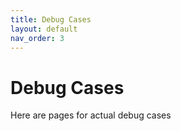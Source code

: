 ```yaml
---
title: Debug Cases
layout: default
nav_order: 3
---
```


# Debug Cases
Here are pages for actual debug cases
